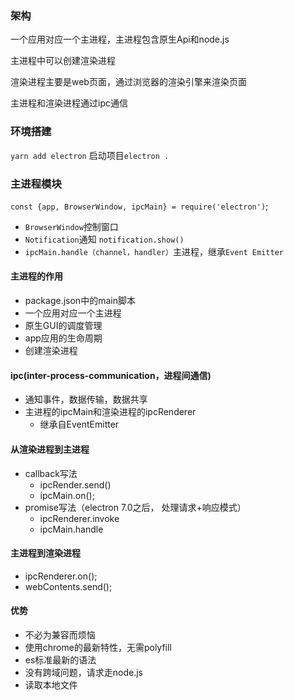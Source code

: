 ### 架构
一个应用对应一个主进程，主进程包含原生Api和node.js

主进程中可以创建渲染进程

渲染进程主要是web页面，通过浏览器的渲染引擎来渲染页面

主进程和渲染进程通过ipc通信

### 环境搭建
```yarn add electron```
启动项目```electron .```

### 主进程模块
```const {app, BrowserWindow, ipcMain} = require('electron')```;
- ```BrowserWindow```控制窗口
- ```Notification```通知 ```notification.show()```
- ```ipcMain.handle（channel，handler）```主进程，继承```Event Emitter```

#### 主进程的作用
- package.json中的main脚本
- 一个应用对应一个主进程
- 原生GUI的调度管理
- app应用的生命周期
- 创建渲染进程

#### ipc(inter-process-communication，进程间通信)
- 通知事件，数据传输，数据共享
- 主进程的ipcMain和渲染进程的ipcRenderer
  - 继承自EventEmitter

#### 从渲染进程到主进程
- callback写法
  - ipcRender.send()
  - ipcMain.on();
- promise写法（electron 7.0之后， 处理请求+响应模式）
  - ipcRenderer.invoke
  - ipcMain.handle

#### 主进程到渲染进程
- ipcRenderer.on();
- webContents.send();

#### 优势
- 不必为兼容而烦恼
- 使用chrome的最新特性，无需polyfill
- es标准最新的语法
- 没有跨域问题，请求走node.js
- 读取本地文件

